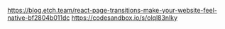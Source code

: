 https://blog.etch.team/react-page-transitions-make-your-website-feel-native-bf2804b011dc
https://codesandbox.io/s/olql83nlky